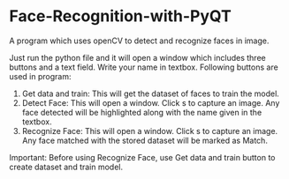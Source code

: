 # Face-Recognition-with-PyQT
A program which uses openCV to detect and recognize faces in image.

Just run the python file and it will open a window which includes three buttons and a text field. Write your name in textbox.
Following buttons are used in program:
1. Get data and train: This will get the dataset of faces to train the model.
2. Detect Face: This will open a window. Click s to capture an image. Any face detected will be highlighted along with the name given in the textbox.
3. Recognize Face: This will open a window. Click s to capture an image. Any face matched with the stored dataset will be marked as Match.

Important: Before using Recognize Face, use Get data and train button to create dataset and train model.
